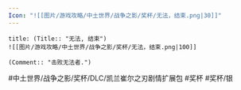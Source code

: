 ```yaml
---
Icon: "![[图片/游戏攻略/中土世界/战争之影/奖杯/无法，结束.png|30]]"
---
```

```ad-common-silver-trophy
title: (Title:: "无法, 结束")
![[图片/游戏攻略/中土世界/战争之影/奖杯/无法，结束.png|100]]

(Comment:: "击败无法者.")
```

#中土世界/战争之影/奖杯/DLC/凯兰崔尔之刃剧情扩展包 #奖杯 #奖杯/银

